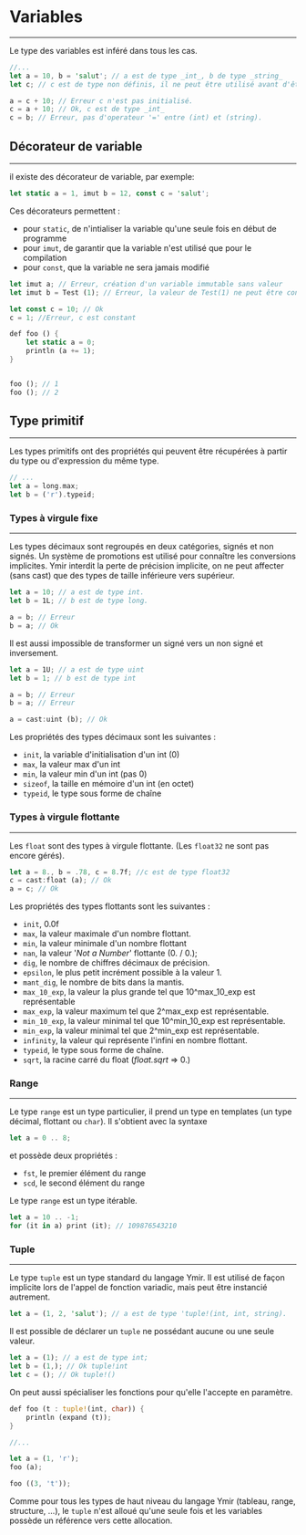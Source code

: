 # Variables
 <hr>

Le type des variables est inféré dans tous les cas.

```Rust
//...
let a = 10, b = 'salut'; // a est de type _int_, b de type _string_
let c; // c est de type non définis, il ne peut être utilisé avant d'être affecté.

a = c + 10; // Erreur c n'est pas initialisé.
c = a + 10; // Ok, c est de type _int_
c = b; // Erreur, pas d'operateur '=' entre (int) et (string).

```


## Décorateur de variable
<hr>

il existe des décorateur de variable, par exemple:
```Rust
let static a = 1, imut b = 12, const c = 'salut';
```

Ces décorateurs permettent : 
- pour `static`, de n'intialiser la variable qu'une seule fois en début de programme
- pour `imut`, de garantir que la variable n'est utilisé que pour le compilation
- pour `const`, que la variable ne sera jamais modifié

```Rust
let imut a; // Erreur, création d'un variable immutable sans valeur
let imut b = Test (1); // Erreur, la valeur de Test(1) ne peut être connu à la compilation

let const c = 10; // Ok
c = 1; //Erreur, c est constant

def foo () {
	let static a = 0;
	println (a += 1);
}


foo (); // 1
foo (); // 2

```

## Type primitif
-----------------

Les types primitifs ont des propriétés qui peuvent être récupérées à partir du type ou d'expression du même type.
```Rust
// ...
let a = long.max;
let b = ('r').typeid;
```

### Types à virgule fixe
----------------------

Les types décimaux sont regroupés en deux catégories, signés et non signés.
Un système de promotions est utilisé pour connaître les conversions implicites.
Ymir interdit la perte de précision implicite, on ne peut affecter (sans cast) que des types de taille inférieure vers supérieur.

```Rust
let a = 10; // a est de type int.
let b = 1L; // b est de type long.

a = b; // Erreur 
b = a; // Ok

```


Il est aussi impossible de transformer un signé vers un non signé et inversement.

```Rust
let a = 1U; // a est de type uint
let b = 1; // b est de type int

a = b; // Erreur
b = a; // Erreur

a = cast:uint (b); // Ok

```


Les propriétés des types décimaux sont les suivantes : 
- `init`, la variable d'initialisation d'un int (0)
- `max`, la valeur max d'un int
- `min`, la valeur min d'un int (pas 0)
- `sizeof`, la taille en mémoire d'un int (en octet)
- `typeid`, le type sous forme de chaîne



### Types à virgule flottante
---------------

Les `float` sont des types à virgule flottante.
(Les `float32` ne sont pas encore gérés).    

```Rust
let a = 8., b = .78, c = 8.7f; //c est de type float32 
c = cast:float (a); // Ok
a = c; // Ok

```


Les propriétés des types flottants sont les suivantes :
    
- `init`, 0.0f
- `max`, la valeur maximale d'un nombre flottant.
- `min`, la valeur minimale d'un nombre flottant
- `nan`, la valeur '_Not a Number_' flottante (0. / 0.);
- `dig`, le nombre de chiffres décimaux de précision.
- `epsilon`, le plus petit incrément possible à la valeur 1.
- `mant_dig`, le nombre de bits dans la mantis.
- `max_10_exp`, la valeur la plus grande tel que 10^max_10_exp est représentable
- `max_exp`, la valeur maximum tel que 2^max_exp est représentable.
- `min_10_exp`, la valeur minimal tel que 10^min_10_exp est représentable.
- `min_exp`, la valeur minimal tel que 2^min_exp est représentable.
- `infinity`, la valeur qui représente l'infini en nombre flottant.
- `typeid`, le type sous forme de chaîne.
- `sqrt`, la racine carré du float (_float.sqrt_ => 0.)


 ### Range
-----------

Le type `range` est un type particulier, il prend un type en templates (un type décimal, flottant ou `char`).
Il s'obtient avec la syntaxe 

```Rust
let a = 0 .. 8;
```

et possède deux propriétés :
 - `fst`, le premier élément du range
 - `scd`, le second élément du range

 
Le type `range` est un type itérable.

```Rust
let a = 10 .. -1;
for (it in a) print (it); // 109876543210
```
     


### Tuple
-------------

Le type `tuple` est un type standard du langage Ymir. Il est utilisé de façon implicite lors de l'appel de fonction variadic, mais peut être instancié autrement.

```Rust
let a = (1, 2, 'salut'); // a est de type 'tuple!(int, int, string).

```

Il est possible de déclarer un `tuple` ne possédant aucune ou une seule valeur.
```Rust
let a = (1); // a est de type int;
let b = (1,); // Ok tuple!int
let c = (); // Ok tuple!()
```


On peut aussi spécialiser les fonctions pour qu'elle l'accepte en paramètre.

```Rust
def foo (t : tuple!(int, char)) {
    println (expand (t));
}

//...

let a = (1, 'r');
foo (a);

foo ((3, 't'));

```

Comme pour tous les types de haut niveau du langage Ymir (tableau, range, structure, ...), le `tuple` n'est alloué qu'une seule fois et les variables possède un référence vers cette allocation.
    
